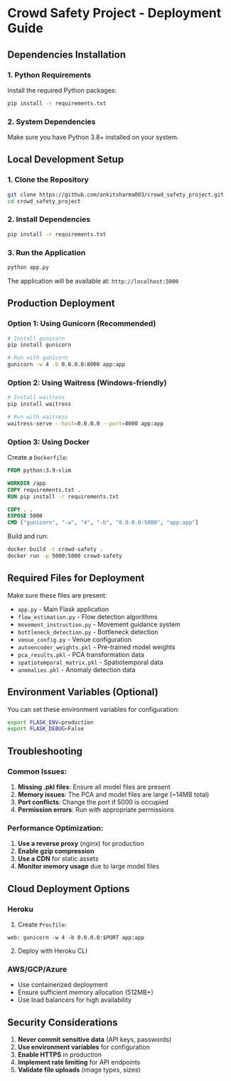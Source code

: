 # Crowd Safety Project - Deployment Guide

## Dependencies Installation

### 1. Python Requirements

Install the required Python packages:

```bash
pip install -r requirements.txt
```

### 2. System Dependencies

Make sure you have Python 3.8+ installed on your system.

## Local Development Setup

### 1. Clone the Repository

```bash
git clone https://github.com/ankitsharma003/crowd_safety_project.git
cd crowd_safety_project
```

### 2. Install Dependencies

```bash
pip install -r requirements.txt
```

### 3. Run the Application

```bash
python app.py
```

The application will be available at: `http://localhost:5000`

## Production Deployment

### Option 1: Using Gunicorn (Recommended)

```bash
# Install gunicorn
pip install gunicorn

# Run with gunicorn
gunicorn -w 4 -b 0.0.0.0:8000 app:app
```

### Option 2: Using Waitress (Windows-friendly)

```bash
# Install waitress
pip install waitress

# Run with waitress
waitress-serve --host=0.0.0.0 --port=8000 app:app
```

### Option 3: Using Docker

Create a `Dockerfile`:

```dockerfile
FROM python:3.9-slim

WORKDIR /app
COPY requirements.txt .
RUN pip install -r requirements.txt

COPY . .
EXPOSE 5000
CMD ["gunicorn", "-w", "4", "-b", "0.0.0.0:5000", "app:app"]
```

Build and run:

```bash
docker build -t crowd-safety .
docker run -p 5000:5000 crowd-safety
```

## Required Files for Deployment

Make sure these files are present:

- `app.py` - Main Flask application
- `flow_estimation.py` - Flow detection algorithms
- `movement_instruction.py` - Movement guidance system
- `bottleneck_detection.py` - Bottleneck detection
- `venue_config.py` - Venue configuration
- `autoencoder_weights.pkl` - Pre-trained model weights
- `pca_results.pkl` - PCA transformation data
- `spatiotemporal_matrix.pkl` - Spatiotemporal data
- `anomalies.pkl` - Anomaly detection data

## Environment Variables (Optional)

You can set these environment variables for configuration:

```bash
export FLASK_ENV=production
export FLASK_DEBUG=False
```

## Troubleshooting

### Common Issues:

1. **Missing .pkl files**: Ensure all model files are present
2. **Memory issues**: The PCA and model files are large (~14MB total)
3. **Port conflicts**: Change the port if 5000 is occupied
4. **Permission errors**: Run with appropriate permissions

### Performance Optimization:

1. **Use a reverse proxy** (nginx) for production
2. **Enable gzip compression**
3. **Use a CDN** for static assets
4. **Monitor memory usage** due to large model files

## Cloud Deployment Options

### Heroku

1. Create `Procfile`:

```
web: gunicorn -w 4 -b 0.0.0.0:$PORT app:app
```

2. Deploy with Heroku CLI

### AWS/GCP/Azure

- Use containerized deployment
- Ensure sufficient memory allocation (512MB+)
- Use load balancers for high availability

## Security Considerations

1. **Never commit sensitive data** (API keys, passwords)
2. **Use environment variables** for configuration
3. **Enable HTTPS** in production
4. **Implement rate limiting** for API endpoints
5. **Validate file uploads** (image types, sizes)
